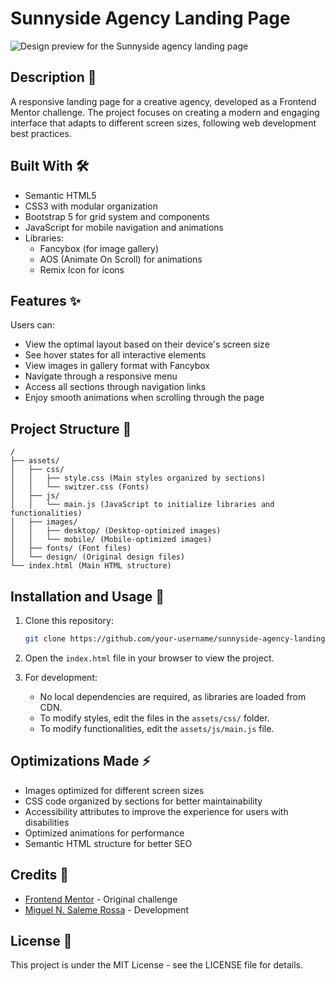 # Sunnyside Agency Landing Page

![Design preview for the Sunnyside agency landing page](./design/desktop-preview.jpg)

## Description 👋

A responsive landing page for a creative agency, developed as a Frontend Mentor challenge. The project focuses on creating a modern and engaging interface that adapts to different screen sizes, following web development best practices.

## Built With 🛠️

- Semantic HTML5
- CSS3 with modular organization
- Bootstrap 5 for grid system and components
- JavaScript for mobile navigation and animations
- Libraries:
  - Fancybox (for image gallery)
  - AOS (Animate On Scroll) for animations
  - Remix Icon for icons

## Features ✨

Users can:
- View the optimal layout based on their device's screen size
- See hover states for all interactive elements
- View images in gallery format with Fancybox
- Navigate through a responsive menu
- Access all sections through navigation links
- Enjoy smooth animations when scrolling through the page

## Project Structure 📁

```
/
├── assets/
│   ├── css/
│   │   ├── style.css (Main styles organized by sections)
│   │   └── switzer.css (Fonts)
│   ├── js/
│   │   └── main.js (JavaScript to initialize libraries and functionalities)
│   ├── images/
│   │   ├── desktop/ (Desktop-optimized images)
│   │   └── mobile/ (Mobile-optimized images)
│   ├── fonts/ (Font files)
│   └── design/ (Original design files)
└── index.html (Main HTML structure)
```

## Installation and Usage 🚀

1. Clone this repository:
   ```bash
   git clone https://github.com/your-username/sunnyside-agency-landing-page.git
   ```

2. Open the `index.html` file in your browser to view the project.

3. For development:
   - No local dependencies are required, as libraries are loaded from CDN.
   - To modify styles, edit the files in the `assets/css/` folder.
   - To modify functionalities, edit the `assets/js/main.js` file.

## Optimizations Made ⚡

- Images optimized for different screen sizes
- CSS code organized by sections for better maintainability
- Accessibility attributes to improve the experience for users with disabilities
- Optimized animations for performance
- Semantic HTML structure for better SEO

## Credits 🙏

- [Frontend Mentor](https://www.frontendmentor.io) - Original challenge
- [Miguel N. Saleme Rossa](https://github.com/MiguelN794) - Development

## License 📄

This project is under the MIT License - see the LICENSE file for details.
